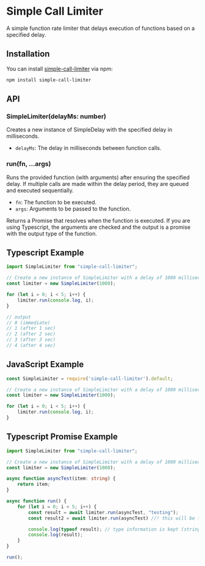 # Simple Call Limiter

A simple function rate limiter that delays execution of functions based on a specified delay.

## Installation

You can install [simple-call-limiter](https://www.npmjs.com/package/simple-call-limiter) via npm:

```bash
npm install simple-call-limiter
```

## API

### SimpleLimiter(delayMs: number)

Creates a new instance of SimpleDelay with the specified delay in milliseconds.

- `delayMs`: The delay in milliseconds between function calls.

### run(fn, ...args)

Runs the provided function (with arguments) after ensuring the specified delay. If multiple calls are made within the delay period, they are queued and executed sequentially.

- `fn`: The function to be executed.
- `args`: Arguments to be passed to the function.

Returns a Promise that resolves when the function is executed. If you are using Typescript, the arguments are checked and the output is a promise with the output type of the function.

## Typescript Example

```typescript
import SimpleLimiter from "simple-call-limiter";

// Create a new instance of SimpleLimiter with a delay of 1000 milliseconds
const limiter = new SimpleLimiter(1000);

for (let i = 0; i < 5; i++) {
	limiter.run(console.log, i);
}

// output
// 0 (immediate)
// 1 (after 1 sec)
// 2 (after 2 sec)
// 3 (after 3 sec)
// 4 (after 4 sec)
```

## JavaScript Example
```javascript
const SimpleLimiter = require('simple-call-limiter').default;

// Create a new instance of SimpleLimiter with a delay of 1000 milliseconds
const limiter = new SimpleLimiter(1000);

for (let i = 0; i < 5; i++) {
	limiter.run(console.log, i);
}
```

## Typescript Promise Example
```typescript
import SimpleLimiter from "simple-call-limiter";

// Create a new instance of SimpleLimiter with a delay of 1000 milliseconds
const limiter = new SimpleLimiter(1000);

async function asyncTest(item: string) {
	return item;
}

async function run() {
	for (let i = 0; i < 5; i++) {
		const result = await limiter.run(asyncTest, "testing");
		const result2 = await limiter.run(asyncTest) //! this will be flagged since asyncTest takes an argument and none is given.

		console.log(typeof result); // type information is kept (string)
		console.log(result);
	}
}

run();
```
